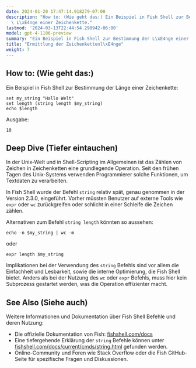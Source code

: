 ```yaml
---
date: 2024-01-20 17:47:14.918279-07:00
description: "How to: (Wie geht das:) Ein Beispiel in Fish Shell zur Bestimmung der\
  \ L\xE4nge einer Zeichenkette."
lastmod: '2024-03-13T22:44:54.298942-06:00'
model: gpt-4-1106-preview
summary: "Ein Beispiel in Fish Shell zur Bestimmung der L\xE4nge einer Zeichenkette."
title: "Ermittlung der Zeichenkettenl\xE4nge"
weight: 7
---
```


## How to: (Wie geht das:)
Ein Beispiel in Fish Shell zur Bestimmung der Länge einer Zeichenkette:

```fish
set my_string "Hallo Welt"
set length (string length $my_string)
echo $length
```

Ausgabe:

```
10
```

## Deep Dive (Tiefer eintauchen)
In der Unix-Welt und in Shell-Scripting im Allgemeinen ist das Zählen von Zeichen in Zeichenketten eine grundlegende Operation. Seit den frühen Tagen des Unix-Systems verwenden Programmierer solche Funktionen, um Textdaten zu verarbeiten. 

In Fish Shell wurde der Befehl `string` relativ spät, genau genommen in der Version 2.3.0, eingeführt. Vorher müssten Benutzer auf externe Tools wie `expr` oder `wc` zurückgreifen oder schlicht in einer Schleife die Zeichen zählen.

Alternativen zum Befehl `string length` könnten so aussehen:

```fish
echo -n $my_string | wc -m
```

oder

```fish
expr length $my_string
```

Implikationen bei der Verwendung des `string` Befehls sind vor allem die Einfachheit und Lesbarkeit, sowie die interne Optimierung, die Fish Shell bietet. Anders als bei der Nutzung des `wc` oder `expr` Befehls, muss hier kein Subprozess gestartet werden, was die Operation effizienter macht.

## See Also (Siehe auch)
Weitere Informationen und Dokumentation über Fish Shell Befehle und deren Nutzung:
- Die offizielle Dokumentation von Fish: [fishshell.com/docs](https://fishshell.com/docs/current/)
- Eine tiefergehende Erklärung der `string` Befehle können unter [fishshell.com/docs/current/cmds/string.html](https://fishshell.com/docs/current/cmds/string.html) gefunden werden.
- Online-Community und Foren wie Stack Overflow oder die Fish GitHub-Seite für spezifische Fragen und Diskussionen.
